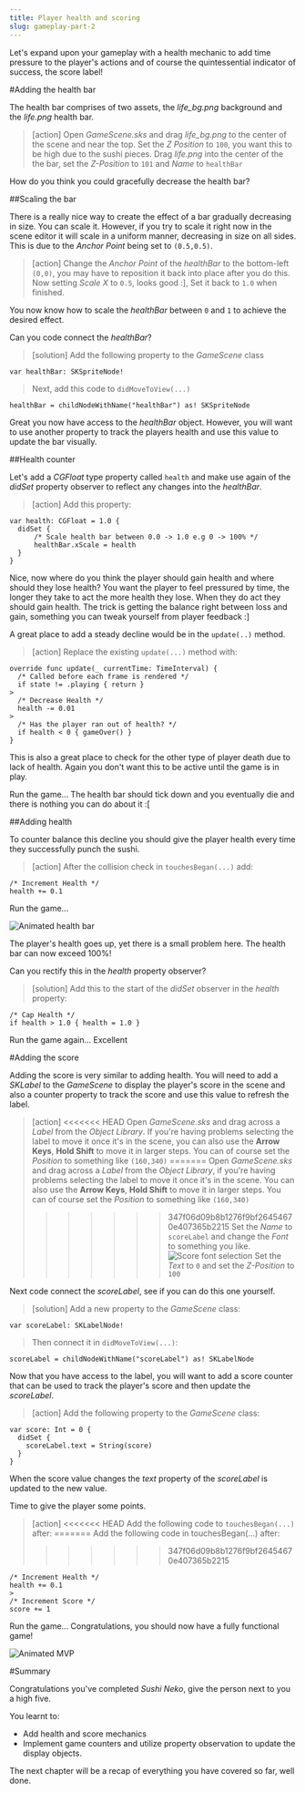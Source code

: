 ```yaml
---
title: Player health and scoring
slug: gameplay-part-2
---
```


Let's expand upon your gameplay with a health mechanic to add time pressure to the player's actions and of course the quintessential indicator of success, the score label!

#Adding the health bar

The health bar comprises of two assets, the *life_bg.png* background and the *life.png* health bar.

> [action]
> Open *GameScene.sks* and drag *life_bg.png* to the center of the scene and near the top.
> Set the *Z Position* to `100`, you want this to be high due to the sushi pieces.
> Drag *life.png* into the center of the the bar, set the *Z-Position* to `101` and *Name* to `healthBar`
>

How do you think you could gracefully decrease the health bar?

##Scaling the bar

There is a really nice way to create the effect of a bar gradually decreasing in size.  You can scale it.  However, if you
try to scale it right now in the scene editor it will scale in a uniform manner, decreasing in size on all sides.  This is due to the *Anchor Point* being set to `(0.5,0.5)`.

> [action]
> Change the *Anchor Point* of the *healthBar* to the bottom-left `(0,0)`, you may have to reposition it back into place
> after you do this. Now setting *Scale X* to `0.5`, looks good :], Set it back to `1.0` when finished.
>

You now know how to scale the *healthBar* between `0` and `1` to achieve the desired effect.

Can you code connect the *healthBar*?

> [solution]
> Add the following property to the *GameScene* class
>
```
var healthBar: SKSpriteNode!
```
>

> Next, add this code to `didMoveToView(...)`
>
```
healthBar = childNodeWithName("healthBar") as! SKSpriteNode
```
>

Great you now have access to the *healthBar* object.  However, you will want to use another property to track the players health and use this value to update the bar visually.

##Health counter

Let's add a *CGFloat* type property called `health` and make use again of the *didSet* property observer to reflect any changes into the *healthBar*.

> [action]
> Add this property:
>
```
var health: CGFloat = 1.0 {
  didSet {    
      /* Scale health bar between 0.0 -> 1.0 e.g 0 -> 100% */
      healthBar.xScale = health
  }
}
```
>

Nice, now where do you think the player should gain health and where should they lose health?
You want the player to feel pressured by time, the longer they take to act the more health they lose.  When they do act
they should gain health.  The trick is getting the balance right between loss and gain, something you can tweak yourself
from player feedback :]

A great place to add a steady decline would be in the `update(..)` method.

> [action]
> Replace the existing `update(...)` method with:
>
```
override func update(_ currentTime: TimeInterval) {
  /* Called before each frame is rendered */
  if state != .playing { return }
>    
  /* Decrease Health */
  health -= 0.01
>    
  /* Has the player ran out of health? */
  if health < 0 { gameOver() }
}
```
>

This is also a great place to check for the other type of player death due to lack of health.  Again you don't want this
to be active until the game is in play.

Run the game... The health bar should tick down and you eventually die and there is nothing you can do about it :[

##Adding health

To counter balance this decline you should give the player health every time they successfully punch the sushi.

> [action]
> After the collision check in `touchesBegan(...)` add:
>
```
/* Increment Health */
health += 0.1
```
>

Run the game...

![Animated health bar](../Tutorial-Images/animated_cat_health.gif)

The player's health goes up, yet there is a small problem here.  The health bar can now exceed 100%!

Can you rectify this in the *health* property observer?

> [solution]
> Add this to the start of the *didSet* observer in the *health* property:
>
```
/* Cap Health */
if health > 1.0 { health = 1.0 }
```
>

Run the game again... Excellent

#Adding the score

Adding the score is very similar to adding health.  You will need to add a *SKLabel* to the *GameScene* to display the
player's score in the scene and also a counter property to track the score and use this value to refresh the label.

> [action]
<<<<<<< HEAD
> Open *GameScene.sks* and drag across a *Label* from the *Object Library*. If you're having problems selecting the label to move it once it's in the scene,  you can also use the **Arrow Keys**, **Hold Shift** to move it in larger steps. You can of course set the *Position* to something like `(160,340)`
=======
> Open *GameScene.sks* and drag across a *Label* from the *Object Library*, if you're having problems selecting the label
> to move it once it's in the scene.  You can also use the **Arrow Keys**, **Hold Shift** to move it in larger steps. You
> can of course set the *Position* to something like `(160,340)`
>>>>>>> 347f06d09b8b1276f9bf26454670e407365b2215
> Set the *Name* to `scoreLabel` and change the *Font* to something you like.
> ![Score font selection](../Tutorial-Images/xcode_screenshot_font_selection.png)
> Set the *Text* to `0` and set the *Z-Position* to `100`
>

Next code connect the *scoreLabel*, see if you can do this one yourself.

> [solution]
> Add a new property to the *GameScene* class:
>
```
var scoreLabel: SKLabelNode!
```
>

> Then connect it in `didMoveToView(...)`:
>
```
scoreLabel = childNodeWithName("scoreLabel") as! SKLabelNode
```
>

Now that you have access to the label, you will want to add a score counter that can be used to track the player's score
and then update the *scoreLabel*.

> [action]
> Add the following property to the *GameScene* class:
>
```
var score: Int = 0 {
  didSet {
    scoreLabel.text = String(score)
  }
}
```
>

When the score value changes the *text* property of the *scoreLabel* is updated to the new value.

Time to give the player some points.

> [action]
<<<<<<< HEAD
> Add the following code to `touchesBegan(...)` after:
=======
> Add the following code in touchesBegan(...) after:
>>>>>>> 347f06d09b8b1276f9bf26454670e407365b2215
>
```
/* Increment Health */
health += 0.1
>
/* Increment Score */
score += 1
```
>

Run the game...  Congratulations, you should now have a fully functional game!

![Animated MVP](../Tutorial-Images/animated_game_mvp.gif)

#Summary

Congratulations you've completed *Sushi Neko*, give the person next to you a high five.

You learnt to:
- Add health and score mechanics
- Implement game counters and utilize property observation to update the display objects.

The next chapter will be a recap of everything you have covered so far, well done.
